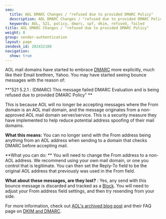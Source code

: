 ```yaml
---
seo:
  title: AOL DMARC Changes / "refused due to provided DMARC Policy"
  description: AOL DMARC Changes / "refused due to provided DMARC Policy"
  keywords: AOL, 521, policy, dmarc, spf, dkim, refused, failed
title: AOL DMARC Changes / "refused due to provided DMARC Policy"
weight: 0
group: sender-authentication
layout: page
zendesk_id: 202432108
navigation:
  show: true
---
```

AOL mail domains have started to embrace  [DMARC](http://sendgrid.com/blog/dmarc-domain-based-message-authentication-reporting-conformance/) more explicitly, much like their Email brethren, Yahoo. You may have started seeing bounce messages with the reason of:

**"521 5.2.1 :  (DMARC) This message failed DMARC Evaluation and is being refused due to provided DMARC Policy"  **

This is because AOL will no longer be accepting messages where the From domain is an AOL mail domain, and the message originates from a non-approved AOL mail domain server/service. This is a security measure they have implemented to help reduce potential address spoofing of their mail domains. 

**What this means:**  You can no longer send with the From address being anything from an AOL address when sending to a domain that checks DMARC before accepting mail. 

**What you can do: ** You will need to change the From address to a non-AOL address. We recommend using your own mail domain, or one you control that is legitimate. You can then set the Reply-To field to be the original AOL address that previously was used in the From field. 

**What about these messages, are they lost?** : Yes, any send with this bounce message is discarded and tracked as a  [Block](http://sendgrid.com/blocks). You will need to adjust your From address field settings, and then try resending from your side.

For more information, check out [AOL's archived blog post](https://web.archive.org/web/20180428093819/http://postmaster-blog.aol.com/2014/04/22/aol-mail-updates-dmarc-policy-to-reject) and their FAQ page on [DKIM and DMARC](https://postmaster.aol.com/dkim-dmarc). 

